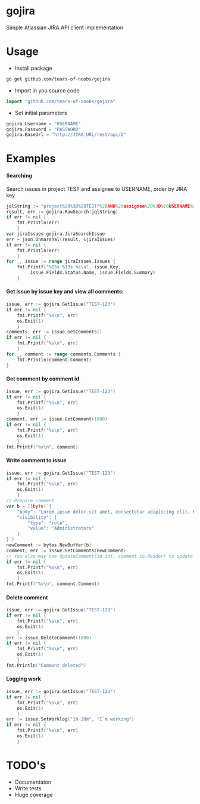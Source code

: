 # gojira                                                                                                                             
Simple Atlassian JIRA API client implementation                                                                                      
                                                                                                                                     
# Usage                                                                                                                              
* Install package                                                                                                               
``` sh                                                                                                                               
go get github.com/tears-of-noobs/gojira                                                                                              
```                                                                                                                                  
* Import in you source code                                                                                                     
```go                                                                                                                                
import "github.com/tears-of-noobs/gojira"                                                                                            
```                                                                                                                                  
* Set initial parameters                                                                                                        
```go                                                                                                                                
gojira.Username = "USERNAME"                                                                                                         
gojira.Password = "PASSWORD"                                                                                                         
gojira.BaseUrl = "http://JIRA_URL/rest/api/2"                                                                                        
```                                                                                                                                  
                                                                                                                                     
# Examples                                                                                                                           
                                                                                                                                     
#### Searching

Search issues in project TEST and assignee to USERNAME, order by JIRA key
```go
jqlString := "project%20%3D%20TEST"%20AND%20assignee%20%3D%20USERNAME%20order%20by%20key%20DESC"
result, err := gojira.RawSearch(jqlString)
if err != nil {
    fmt.Println(err)
    }
var jiraIssues gojira.JiraSearchIssue
err = json.Unmarshal(result, &jiraIssues)
if err != nil {
    fmt.Println(err)
    }
for _, issue := range jiraIssues.Issues {
    fmt.Printf("%15s %13s %s\n", issue.Key,
         issue.Fields.Status.Name, issue.Fields.Summary)
    }

```

#### Get issue by issue key and view all comments:                                                                                   
```go
issue, err := gojira.GetIssue("TEST-123")                                                                                            
if err != nil {                                                                                                                      
    fmt.Printf("%s\n", err)                                                                                                          
    os.Exit(1)                                                                                                                       
    }                                                                                                                                
comments, err := issue.GetComments()                                                                                                 
if err != nil {                                                                                                                      
    fmt.Printf("%s\n", err)                                                                                                          
    }                                                                                                                                
for _, comment := range comments.Comments {                                                                                          
    fmt.Println(comment.Comment)                                                                                                     
}                                                                                                                                    
```                                                                                                                                  
                                                                                                                                     
#### Get comment by comment id                                                                                                       
```go                                                                                                                                 
issue, err := gojira.GetIssue("TEST-123")                                                                                            
if err != nil {                                                                                                                      
    fmt.Printf("%s\n", err)                                                                                                          
    os.Exit(1)                                                                                                                       
    }                                                                                                                                
comment, err := issue.GetComment(1000)                                                                                               
if err != nil {                                                                                                                      
    fmt.Printf("%s\n", err)                                                                                                          
    os.Exit(1)                                                                                                                       
    }                                                                                                                                
fmt.Printf("%v\n", comment)                                                                                                          
```                                                                                                                                  
                                                                                                                                     
#### Write comment to issue                                                                                                          
                                                                                                                                     
```go                                                                                                                                 
issue, err := gojira.GetIssue("TEST-123")                                                                                            
if err != nil {                                                                                                                      
    fmt.Printf("%s\n", err)                                                                                                          
    os.Exit(1)                                                                                                                       
    }                                                                                                                                
// Prepare comment                                                                                                                   
var b = []byte(`{                                                                                                                    
    "body": "Lorem ipsum dolor sit amet, consectetur adipiscing elit. Pellentesque eget venenatis elit. Duis eu justo eget augue iaculis fermentum. Sed semper quam laoreet nisi egestas at posuere augue semper.",
    "visibility": {                                                                                                                  
        "type": "role",                                                                                                              
        "value": "Administrators"                                                                                                    
    }                                                                                                                                
}`)                                                                                                                                  
newComment := bytes.NewBuffer(b)                                                                                                     
comment, err := issue.SetComments(newComment)                                                                                        
// You also may use UpdateComment(id int, comment io.Reader) to update exist comment by id                                           
if err != nil {                                                                                                                      
    fmt.Printf("%s\n", err)                                                                                                          
    os.Exit(1)                                                                                                                       
    }                                                                                                                                
fmt.Printf("%v\n", comment.Comment)                                                                                                  
```                                                                                                                                  
                                                                                                                                     
#### Delete comment                                                                                                                  
```go                                                                                                                                 
issue, err := gojira.GetIssue("TEST-123")                                                                                            
if err != nil {                                                                                                                      
    fmt.Printf("%s\n", err)                                                                                                          
    os.Exit(1)                                                                                                                       
    }                                                                                                                                
err := issue.DeleteComment(1000)                                                                                                     
if err != nil {                                                                                                                      
    fmt.Printf("%s\n", err)                                                                                                          
    os.Exit(1)                                                                                                                       
    }                                                                                                                                
fmt.Println("Comment deleted")                                                                                                       
```                                                                                                                                  


#### Logging work
```go
issue, err := gojira.GetIssue("TEST-123")                                                                                            
if err != nil {                                                                                                                      
    fmt.Printf("%s\n", err)                                                                                                          
    os.Exit(1)                                                                                                                       
    }                                                                                                                                
err := issue.SetWorklog("1h 30m", "I`m working")
if err != nil {                                                                                                                      
    fmt.Printf("%s\n", err)                                                                                                          
    os.Exit(1)                                                                                                                       
    }                                                                                                                                
```
                                                                                                                                     
# TODO's                                                                                                                             
                                                                                                                                     
 - Documentaton                                                                                                                  
 - Write tests                                                                                                                   
 - Huge coverage                                                                                                                 
                                              
